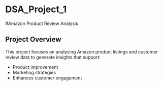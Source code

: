 # DSA_Project_1

#Amazon Product Review Analysis

## Project Overview
This project focuses on analysing Amazon product listings and customer review data to generate insights that support:
- Product improvement 
- Marketing strategies
- Enhances customer engagement 
